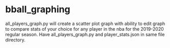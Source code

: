 # bball_graphing

all_players_graph.py will create a scatter plot graph with ability to edit graph to compare stats of your choice for any player in the nba for the 2019-2020 regular season.
Have all_players_graph.py and player_stats.json in same file directory.
